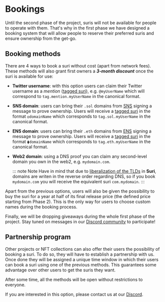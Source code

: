 # Bookings

Until the second phase of the project, suris will not be available for people to operate with them. That's why in the
first phase we have designed a booking system that will allow people to reserve their preferred suris and ensure
ownership from the get-go.

## Booking methods

There are 4 ways to book a suri without cost (apart from network fees). These methods will also grant first owners a
***3-month discount*** once the suri is available for use:

- **Twitter username**: with this option users can claim their Twitter username as a _mention_ ([tagged suri]),
  e.g. `@myUserName` which will correspond to `tag.mention.myUserName` in the canonical format.

- **SNS domain**: users can bring their `.sol` domains from [SNS](https://naming.bonfida.org/) signing a message to
  prove ownership. Users will receive a [tagged suri] in the format `◎domainName` which corresponds
  to `tag.sol.myUserName` in the canonical format.

- **ENS domain**: users can bring their `.eth` domains from [ENS](https://ens.domains/) signing a message to prove
  ownership. Users will receive a [tagged suri] in the format `⧫domainName` which corresponds to `tag.eth.myUserName` in
  the canonical format.

- **Web2 domain**: using a DNS proof you can claim any second-level domain you own in the web2, e.g. `mydomain.com`.

  ::: note Note
  Have in mind that due to [liberalization of the TLDs](/domains/tld) in **Suri**, domains are writen in the reverse
  order regarding DNS, so if you book `mydomain.com` you will receive the equivalent suri `com.mydomain`.
  :::

Apart from the previous options, users will also be given the possibility to buy the suri for a year at half of its
final release price (the defined price starting from Phase 2). This is the only way for users to choose custom names
during the booking process.

Finally, we will be dropping giveaways during the whole first phase of the project. Stay tuned on messages in
our [Discord community](https://discord.gg/YdutySHbbk) to participate!

## Partnership program

Other projects or NFT collections can also offer their users the possibility of booking a suri. To do so, they will have
to establish a partnership with us. Once done they will be assigned a unique time window in which their users can book a
suri using one of the previous methods. This guarantees some advantage over other users to get the suris they want.

After some time, all the methods will be open without restrictions to everyone.

If you are interested in this option, please contact us at our [Discord](https://discord.gg/YdutySHbbk).

[tagged suri]: /domains/tagged